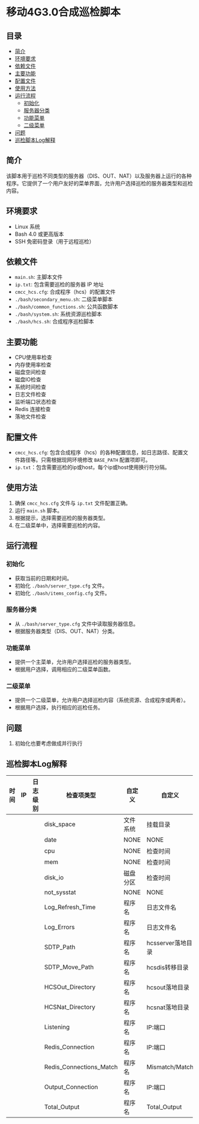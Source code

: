 # 移动4G3.0合成巡检脚本

## 目录

- [简介](#简介)
- [环境要求](#环境要求)
- [依赖文件](#依赖文件)
- [主要功能](#主要功能)
- [配置文件](#配置文件)
- [使用方法](#使用方法)
- [运行流程](#运行流程)
  - [初始化](#初始化)
  - [服务器分类](#服务器分类)
  - [功能菜单](#功能菜单)
  - [二级菜单](#二级菜单)
- [问题](#问题)
- [巡检脚本Log解释](#巡检脚本log解释)

## 简介

该脚本用于巡检不同类型的服务器（DIS、OUT、NAT）以及服务器上运行的各种程序。它提供了一个用户友好的菜单界面，允许用户选择巡检的服务器类型和巡检内容。

## 环境要求

- Linux 系统
- Bash 4.0 或更高版本
- SSH 免密码登录（用于远程巡检）

## 依赖文件

- `main.sh`: 主脚本文件
- `ip.txt`: 包含需要巡检的服务器 IP 地址
- `cmcc_hcs.cfg`: 合成程序（hcs）的配置文件
- `./bash/secondary_menu.sh`: 二级菜单脚本
- `./bash/common_functions.sh`: 公共函数脚本
- `./bash/system.sh`: 系统资源巡检脚本
- `./bash/hcs.sh`: 合成程序巡检脚本

## 主要功能

- CPU使用率检查
- 内存使用率检查
- 磁盘空间检查
- 磁盘IO检查
- 系统时间检查
- 日志文件检查
- 监听端口状态检查
- Redis 连接检查
- 落地文件检查

## 配置文件

- `cmcc_hcs.cfg`: 包含合成程序（hcs）的各种配置信息，如日志路径、配置文件路径等。只需根据现网环境修改 `BASE_PATH` 配置项即可。
- `ip.txt`：包含需要巡检的ip或host，每个ip或host使用换行符分隔。

## 使用方法

1. 确保 `cmcc_hcs.cfg` 文件与 `ip.txt` 文件配置正确。
2. 运行 `main.sh` 脚本。
3. 根据提示，选择需要巡检的服务器类型。
4. 在二级菜单中，选择需要巡检的内容。

## 运行流程

### 初始化

- 获取当前的日期和时间。
- 初始化 `./bash/server_type.cfg` 文件。
- 初始化 `./bash/items_config.cfg` 文件。

### 服务器分类

- 从 `./bash/server_type.cfg` 文件中读取服务器信息。
- 根据服务器类型（DIS、OUT、NAT）分类。

### 功能菜单

- 提供一个主菜单，允许用户选择巡检的服务器类型。
- 根据用户选择，调用相应的二级菜单函数。

### 二级菜单

- 提供一个二级菜单，允许用户选择巡检内容（系统资源、合成程序或两者）。
- 根据用户选择，执行相应的巡检任务。

## 问题

1. 初始化也要考虑做成并行执行

## 巡检脚本Log解释

|时间|IP|日志级别|检查项类型|自定义|自定义|巡检结果|
|-|-|-|-|-|-|-|
||||disk_space|文件系统|挂载目录|使用率|
||||date|NONE|NONE|时差|
||||cpu|NONE|检查时间|使用率|
||||mem|NONE|检查时间|使用率|
||||disk_io|磁盘分区|检查时间|使用率|
||||not_sysstat|NONE|NONE|NONE|
||||Log_Refresh_Time|程序名|日志文件名|时差|
||||Log_Errors|程序名|日志文件名|最新一条error日志或空|
||||SDTP_Path|程序名|hcsserver落地目录|文件数|
||||SDTP_Move_Path|程序名|hcsdis转移目录|文件数量,文件大小|
||||HCSOut_Directory|程序名|hcsout落地目录|文件数量,文件大小|
||||HCSNat_Directory|程序名|hcsnat落地目录|文件数量,文件大小|
||||Listening|程序名|IP:端口|监听端口的建联数|
||||Redis_Connection|程序名|IP:端口|ESTABLISHED/CLOSED|
||||Redis_Connections_Match|程序名|Mismatch/Match|监听端口建联数vs主动与redis建联数|
||||Output_Connection|程序名|IP:端口|ESTABLISHED/CLOSED|
||||Total_Output|程序名|Total_Output|总输出建联数|
